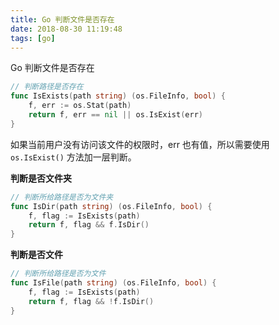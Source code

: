 ```yaml
---
title: Go 判断文件是否存在
date: 2018-08-30 11:19:48
tags: [go]
---
```


Go 判断文件是否存在

<!-- more --><!-- toc -->

```go
// 判断路径是否存在
func IsExists(path string) (os.FileInfo, bool) {
	f, err := os.Stat(path)
    return f, err == nil || os.IsExist(err)
}
```

如果当前用户没有访问该文件的权限时，err 也有值，所以需要使用 `os.IsExist()` 方法加一层判断。

**判断是否文件夹**

```go
// 判断所给路径是否为文件夹
func IsDir(path string) (os.FileInfo, bool) {
    f, flag := IsExists(path)
    return f, flag && f.IsDir()
}
```

**判断是否文件**

```go
// 判断所给路径是否为文件
func IsFile(path string) (os.FileInfo, bool) {
    f, flag := IsExists(path)
    return f, flag && !f.IsDir()
}
```
